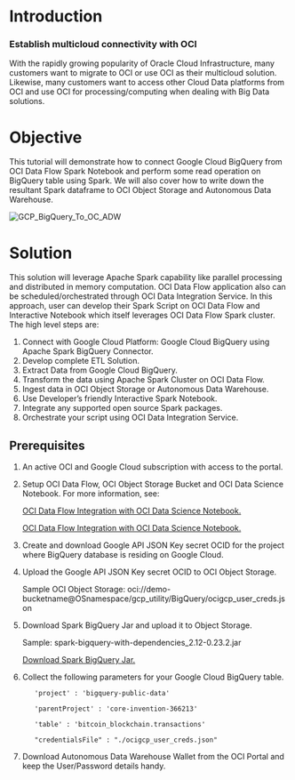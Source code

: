 
# Introduction
### Establish multicloud connectivity with OCI
With the rapidly growing popularity of Oracle Cloud Infrastructure, many customers want to migrate to OCI or use OCI as their multicloud solution. Likewise, many customers want to access other Cloud Data platforms from OCI and use OCI for processing/computing when dealing with Big Data solutions.

# Objective
This tutorial will demonstrate how to connect Google Cloud BigQuery from OCI Data Flow Spark Notebook and perform some read operation on BigQuery table using Spark. We will also cover how to write down the resultant Spark dataframe to OCI Object Storage and Autonomous Data Warehouse.

![GCP_BigQuery_To_OC_ADW](https://github.com/Kuchan08/OCI-DataFlow-/assets/54794358/cdf37368-682b-4a49-abb7-8310e2b06de9)


# Solution
This solution will leverage Apache Spark capability like parallel processing and distributed in memory computation. OCI Data Flow application also can be scheduled/orchestrated through OCI Data Integration Service. In this approach, user can develop their Spark Script on OCI Data Flow and Interactive Notebook which itself leverages OCI Data Flow Spark cluster. The high level steps are:

  1. Connect with Google Cloud Platform: Google Cloud BigQuery using Apache Spark BigQuery Connector.
  2. Develop complete ETL Solution.
  3. Extract Data from Google Cloud BigQuery.
  4. Transform the data using Apache Spark Cluster on OCI Data Flow.
  5. Ingest data in OCI Object Storage or Autonomous Data Warehouse.
  6. Use Developer’s friendly Interactive Spark Notebook.
  7. Integrate any supported open source Spark packages.
  8. Orchestrate your script using OCI Data Integration Service.

## Prerequisites
  1. An active OCI and Google Cloud subscription with access to the portal.

  2. Setup OCI Data Flow, OCI Object Storage Bucket and OCI Data Science Notebook. For more information, see:

      [OCI Data Flow Integration with OCI Data Science Notebook.](https://docs.oracle.com/en-us/iaas/data-flow/using/data-flow-studio.htm#data-flow-studio)

      [OCI Data Flow Integration with OCI Data Science Notebook.](https://blogs.oracle.com/ai-and-datascience/post/oci-dataflow-with-interactive-data-science-notebook)

  3. Create and download Google API JSON Key secret OCID for the project where BigQuery database is residing on Google Cloud.

  4. Upload the Google API JSON Key secret OCID to OCI Object Storage.

     Sample OCI Object Storage:
         oci://demo-bucketname@OSnamespace/gcp_utility/BigQuery/ocigcp_user_creds.json
     
  5. Download Spark BigQuery Jar and upload it to Object Storage.

     Sample: spark-bigquery-with-dependencies_2.12-0.23.2.jar

       [Download Spark BigQuery Jar.](https://mvnrepository.com/artifact/com.google.cloud.spark/spark-bigquery-with-dependencies_2.12/0.23.0)

  6. Collect the following parameters for your Google Cloud BigQuery table.

            'project' : 'bigquery-public-data'
         
            'parentProject' : 'core-invention-366213'
    
            'table' : 'bitcoin_blockchain.transactions'
    
            "credentialsFile" : "./ocigcp_user_creds.json"
     
  8. Download Autonomous Data Warehouse Wallet from the OCI Portal and keep the User/Password details handy.
